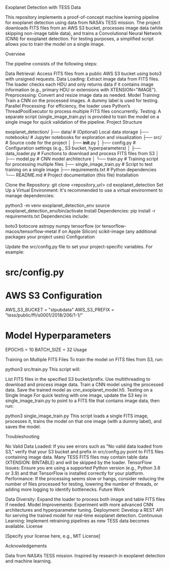 Exoplanet Detection with TESS Data

This repository implements a proof-of-concept machine learning pipeline for exoplanet detection using data from NASA’s TESS mission. The project downloads FITS files from an AWS S3 bucket, processes image data (while skipping non-image table data), and trains a Convolutional Neural Network (CNN) for exoplanet detection. For testing purposes, a simplified script allows you to train the model on a single image.

Overview

The pipeline consists of the following steps:

Data Retrieval: Access FITS files from a public AWS S3 bucket using boto3 with unsigned requests.
Data Loading: Extract image data from FITS files. The loader checks each HDU and only returns data if it contains image information (e.g., primary HDU or extensions with XTENSION="IMAGE").
Preprocessing: Convert and resize image data as needed.
Model Training: Train a CNN on the processed images. A dummy label is used for testing.
Parallel Processing: For efficiency, the loader uses Python’s ThreadPoolExecutor to process multiple FITS files concurrently.
Testing: A separate script (single_image_train.py) is provided to train the model on a single image for quick validation of the pipeline.
Project Structure

exoplanet_detection/
├── data/                   # (Optional) Local data storage
├── notebooks/              # Jupyter notebooks for exploration and visualization
├── src/                    # Source code for the project
│   ├── __init__.py
│   ├── config.py           # Configuration settings (e.g., S3 bucket, hyperparameters)
│   ├── data_loader.py      # Functions to download and process FITS files from S3
│   ├── model.py            # CNN model architecture
│   └── train.py            # Training script for processing multiple files
├── single_image_train.py   # Script to test training on a single image
├── requirements.txt        # Python dependencies
└── README.md               # Project documentation (this file)
Installation

Clone the Repository:
git clone <repository_url>
cd exoplanet_detection
Set Up a Virtual Environment:
It's recommended to use a virtual environment to manage dependencies:

python3 -m venv exoplanet_detection_env
source exoplanet_detection_env/bin/activate
Install Dependencies:
pip install -r requirements.txt
Dependencies include:

boto3
botocore
astropy
numpy
tensorflow (or tensorflow-macos/tensorflow-metal if on Apple Silicon)
scikit-image
(any additional packages your project uses)
Configuration

Update the src/config.py file to set your project-specific variables. For example:

# src/config.py

# AWS S3 Configuration
AWS_S3_BUCKET = "stpubdata"
AWS_S3_PREFIX = "tess/public/ffi/s0001/2018/206/1-1/"

# Model Hyperparameters
EPOCHS = 10
BATCH_SIZE = 32
Usage

Training on Multiple FITS Files
To train the model on FITS files from S3, run:

python3 src/train.py
This script will:

List FITS files in the specified S3 bucket/prefix.
Use multithreading to download and process image data.
Train a CNN model using the processed data.
Save the trained model as cnn_exoplanet_model.h5.
Testing on a Single Image
For quick testing with one image, update the S3 key in single_image_train.py to point to a FITS file that contains image data, then run:

python3 single_image_train.py
This script loads a single FITS image, processes it, trains the model on that one image (with a dummy label), and saves the model.

Troubleshooting

No Valid Data Loaded:
If you see errors such as "No valid data loaded from S3," verify that your S3 bucket and prefix in src/config.py point to FITS files containing image data. Many TESS FITS files may contain table data (XTENSION: BINTABLE) and will be skipped by the loader.
TensorFlow Issues:
Ensure you are using a supported Python version (e.g., Python 3.8 or 3.9) and that TensorFlow is installed correctly for your platform.
Performance:
If the processing seems slow or hangs, consider reducing the number of files processed for testing, lowering the number of threads, or adding more logging to identify bottlenecks.
Future Work

Data Diversity:
Expand the loader to process both image and table FITS files if needed.
Model Improvements:
Experiment with more advanced CNN architectures and hyperparameter tuning.
Deployment:
Develop a REST API for serving the trained model for real-time exoplanet detection.
Continuous Learning:
Implement retraining pipelines as new TESS data becomes available.
License

[Specify your license here, e.g., MIT License]

Acknowledgements

Data from NASA’s TESS mission.
Inspired by research in exoplanet detection and machine learning.
